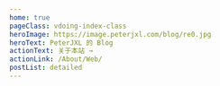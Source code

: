 ```yaml
---
home: true
pageClass: vdoing-index-class
heroImage: https://image.peterjxl.com/blog/re0.jpg
heroText: PeterJXL 的 Blog
actionText: 关于本站 → 
actionLink: /About/Web/
postList: detailed
---
```

<ClientOnly>
  <IndexBigImg />
  <WebInfo/>
</ClientOnly>

